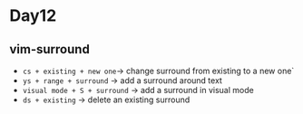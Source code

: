 # Day12
## vim-surround
* `cs + existing + new one`-> change surround from existing to a new one`
* `ys + range + surround` -> add a surround around text
* `visual mode + S + surround` -> add a surround in visual mode
* `ds + existing` -> delete an existing surround

